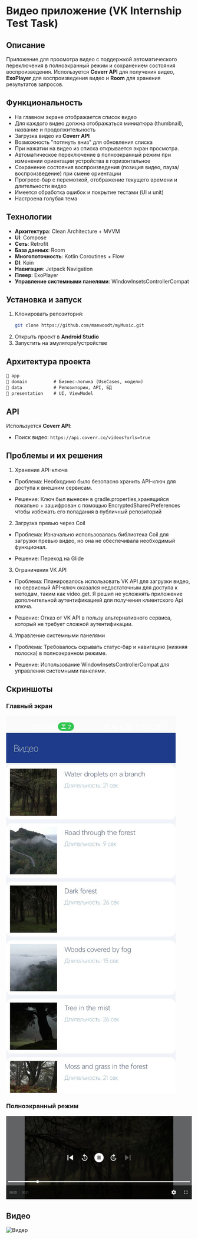 # Видео приложение (VK Internship Test Task)

## Описание
Приложение для просмотра видео с поддержкой автоматического переключения в полноэкранный режим и сохранением состояния воспроизведения. Используется **Coverr API** для получения видео, **ExoPlayer** для воспроизведения видео и **Room** для хранения результатов запросов.

## Функциональность
- На главном экране отображается список видео
- Для каждого видео должна отображаться миниатюра (thumbnail), название и продолжительность
- Загрузка видео из **Coverr API**
- Возможность "потянуть вниз" для обновления списка
- При нажатии на видео из списка открывается экран просмотра.
- Автоматическое переключение в полноэкранный режим при изменении ориентации устройства в горизонтальное
- Сохранение состояния воспроизведения (позиция видео, пауза/воспроизведение) при смене ориентации
- Прогресс-бар с перемоткой, отображение текущего времени и длительности видео
- Имеется обработка ошибок и покрытие тестами (UI и unit)
- Настроена голубая тема 

## Технологии
- **Архитектура**: Clean Architecture + MVVM
- **UI**: Compose
- **Сеть**: Retrofit 
- **База данных**: Room
- **Многопоточность**: Kotlin Coroutines + Flow
- **DI**: Koin
- **Навигация**: Jetpack Navigation 
- **Плеер**: ExoPlayer
- **Управление системными панелями**: WindowInsetsControllerCompat

## Установка и запуск
1. Клонировать репозиторий:
   ```sh
   git clone https://github.com/manwoodt/myMusic.git
   ```
2. Открыть проект в **Android Studio**
3. Запустить на эмуляторе/устройстве

## Архитектура проекта
```
📂 app
📂 domain          # Бизнес-логика (UseCases, модели)
📂 data            # Репозитории, API, БД
📂 presentation    # UI, ViewModel
```

## API
Используется **Coverr API**:
- Поиск видео: `https://api.coverr.co/videos?urls=true`

## Проблемы и их решения

1. Хранение API-ключа
- Проблема: Необходимо было безопасно хранить API-ключ для доступа к внешним сервисам.

- Решение: Ключ был вынесен в gradle.properties,хранящийся локально + зашифрован с помощью EncryptedSharedPreferences чтобы избежать его попадания в публичный репозиторий

2. Загрузка превью через Coil
- Проблема: Изначально использовалась библиотека Coil для загрузки превью видео, но она не обеспечивала необходимый функционал.

- Решение: Переход на Glide

3. Ограничения VK API
- Проблема: Планировалось использовать VK API для загрузки видео, но сервисный API-ключ оказался недостаточным для доступа к методам, таким как video.get. Я решил не усложнять приложение дополнительной аутентификацией для получения клиентского Api ключа.

- Решение: Отказ от VK API в пользу альтернативного сервиса, который не требует сложной аутентификации.

4. Управление системными панелями
- Проблема: Требовалось скрывать статус-бар и навигацию (нижняя полоска) в полноэкранном режиме.

- Решение: Использование WindowInsetsControllerCompat для управления системными панелями.

## Скриншоты

### Главный экран
![Главный экран](assets/mainScreen.png)

### Полноэкранный режим
![Полноэкранный режим](assets/playerScreen.png)

## Видео
![Видер](assets/MyMusicPlayer.gif)
